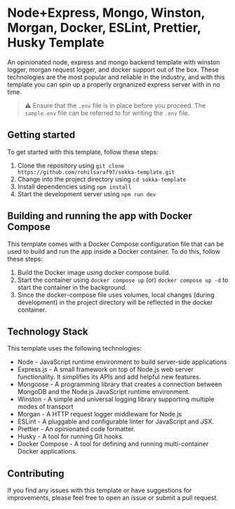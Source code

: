 # Node+Express, Mongo, Winston, Morgan, Docker, ESLint, Prettier, Husky Template
An opinionated node, express and mongo backend template with winston logger, morgan request logger, and docker support out of the box. These technologies are the most popular and reliable in the industry, and with this template you can spin up a properly orgnanized express server with in no time.

> **⚠️**  Ensure that the `.env` file is in place before you proceed. The `sample.env` file can be referred to for writing the `.env` file.

## Getting started
To get started with this template, follow these steps:

1. Clone the repository using `git clone https://github.com/rohilsaraf97/sokka-template.git`
2. Change into the project directory using `cd sokka-template`
3. Install dependencies using `npm install`
4. Start the development server using `npm run dev`

## Building and running the app with Docker Compose
This template comes with a Docker Compose configuration file that can be used to build and run the app inside a Docker container. To do this, follow these steps:

1. Build the Docker image using docker compose build.
2. Start the container using `docker compose up` (or) `docker compose up -d` to start the container in the background.
3. Since the docker-compose file uses volumes, local changes (during development) in the project directory will be reflected in the docker container.

## Technology Stack
This template uses the following technologies:

- Node - JavaScript runtime environment to build server-side applications
- Express.js - A small framework on top of Node.js web server functionality. It simplifies its APIs and add helpful new features.
- Mongoose - A programming library that creates a connection between MongoDB and the Node.js JavaScript runtime environment.
- Winston - A simple and universal logging library supporting multiple modes of transport
- Morgan - A HTTP request logger middleware for Node.js
- ESLint - A pluggable and configurable linter for JavaScript and JSX.
- Prettier - An opinionated code formatter.
- Husky - A tool for running Git hooks.
- Docker Compose - A tool for defining and running multi-container Docker applications.

## Contributing
If you find any issues with this template or have suggestions for improvements, please feel free to open an issue or submit a pull request.

